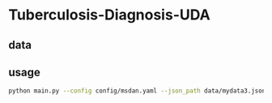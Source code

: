 # Tuberculosis-Diagnosis-UDA

## data

## usage

```bash
python main.py --config config/msdan.yaml --json_path data/mydata3.json 
